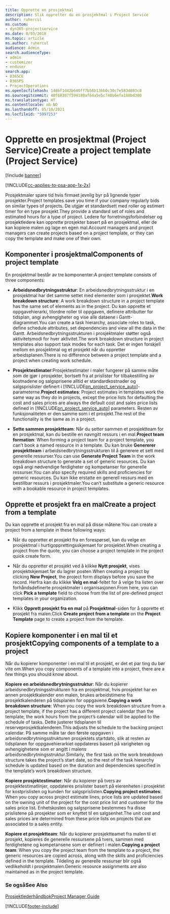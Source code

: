 ```yaml
---
title: Opprette en prosjektmal
description: Slik oppretter du en prosjektmal i Project Service
author: ruhercul
ms.custom:
- dyn365-projectservice
ms.date: 8/03/2018
ms.topic: article
ms.author: ruhercul
audience: Admin
search.audienceType:
- admin
- customizer
- enduser
search.app:
- D365CE
- D365PS
- ProjectOperations
ms.openlocfilehash: 148bf1d42b640ff7b58b13bb0c30c7e583d803c8
ms.sourcegitcommit: 40f68387f594180af64a5e5c748b6efa188bd300
ms.translationtype: HT
ms.contentlocale: nb-NO
ms.lasthandoff: 05/10/2021
ms.locfileid: "5997253"
---
```

# <a name="create-a-project-template-project-service"></a><span data-ttu-id="3f581-103">Opprette en prosjektmal (Project Service)</span><span class="sxs-lookup"><span data-stu-id="3f581-103">Create a project template (Project Service)</span></span>

[!include [banner](../includes/psa-now-project-operations.md)]

[!INCLUDE[cc-applies-to-psa-app-1x-2x](../includes/cc-applies-to-psa-app-1x-2x.md)]

<span data-ttu-id="3f581-104">Prosjektmaler spare tid hvis firmaet jevnlig byr på lignende typer prosjekter.</span><span class="sxs-lookup"><span data-stu-id="3f581-104">Project templates save you time if your company regularly bids on similar types of projects.</span></span> <span data-ttu-id="3f581-105">De utgjør et standardsett med roller og estimert timer for en type prosjekt.</span><span class="sxs-lookup"><span data-stu-id="3f581-105">They provide a standard set of roles and estimated hours for a type of project.</span></span> <span data-ttu-id="3f581-106">Ledere for forretningsforbindelser og prosjektledere kan opprette prosjekter basert på en prosjektmal, eller de kan kopiere malen og lage en egen mal.</span><span class="sxs-lookup"><span data-stu-id="3f581-106">Account managers and project managers can create projects based on a project template, or they can copy the template and make one of their own.</span></span>  
  
## <a name="components-of-project-template"></a><span data-ttu-id="3f581-107">Komponenter i prosjektmal</span><span class="sxs-lookup"><span data-stu-id="3f581-107">Components of project template</span></span>
 <span data-ttu-id="3f581-108">En prosjektmal består av tre komponenter:</span><span class="sxs-lookup"><span data-stu-id="3f581-108">A project template consists of three components:</span></span>  
  
- <span data-ttu-id="3f581-109">**Arbeidsnedbrytningsstruktur**: En arbeidsnedbrytningsstruktur i en prosjektmal har det samme settet med elementer som i prosjektet.</span><span class="sxs-lookup"><span data-stu-id="3f581-109">**Work breakdown structure**: A work breakdown structure in a project template has the same set of elements as in the project.</span></span> <span data-ttu-id="3f581-110">Du kan opprette et oppgavehierarki, tilordne roller til oppgaven, definere attributter for tidsplan, angi avhengigheter og vise alle dataene i Gantt-diagrammet.</span><span class="sxs-lookup"><span data-stu-id="3f581-110">You can create a task hierarchy, associate roles to task, define schedule attributes, set dependencies and view all the data in the Gantt.</span></span> <span data-ttu-id="3f581-111">Arbeidsnedbrytningsstrukturen i prosjektmaler støtter også aktivitetsmodi for hver aktivitet.</span><span class="sxs-lookup"><span data-stu-id="3f581-111">The work breakdown structure in project templates also support task modes for each task.</span></span> <span data-ttu-id="3f581-112">Det er ingen forskjell mellom en prosjektmal og et prosjekt når du oppretter arbeidsplanen.</span><span class="sxs-lookup"><span data-stu-id="3f581-112">There is no difference between a project template and a project when creating work schedule.</span></span>  
  
- <span data-ttu-id="3f581-113">**Prosjektestimater**:Prosjektestimater i maler fungerer på samme måte som de gjør i prosjekter, bortsett fra at prislister for tilbakestilling av kostnadene og salgsprisene alltid er standardkostnader og salgsprislister definert i [!INCLUDE[pn_project_service_auto](../includes/pn-project-service-auto.md)]-parameterne.</span><span class="sxs-lookup"><span data-stu-id="3f581-113">**Project estimates**: Project estimates in templates work the same way as they do in projects, except the price lists for defaulting the cost and sales prices are always the default cost and sales price lists defined in [!INCLUDE[pn_project_service_auto](../includes/pn-project-service-auto.md)] parameters.</span></span> <span data-ttu-id="3f581-114">Resten av funksjonaliteten er den samme som i et prosjekt.</span><span class="sxs-lookup"><span data-stu-id="3f581-114">The rest of the functionality is the same as in a project.</span></span>  
  
- <span data-ttu-id="3f581-115">**Sette sammen prosjektteam**: Når du setter sammen et prosjektteam for en prosjektmal, kan du bestille en navngitt ressurs i en mal.</span><span class="sxs-lookup"><span data-stu-id="3f581-115">**Project team formation**: When forming a project team for a project template, you can’t book a named resource in a template.</span></span> <span data-ttu-id="3f581-116">Du kan bruke **Genererer prosjektteam** i arbeidsnedbrytningsstrukturen til å generere et sett med generelle ressurser.</span><span class="sxs-lookup"><span data-stu-id="3f581-116">You can use **Generate Project Team** in the work breakdown structure to generate a set of generic resources.</span></span> <span data-ttu-id="3f581-117">Du kan også angi nødvendige ferdigheter og kompetanser for generelle ressurser.</span><span class="sxs-lookup"><span data-stu-id="3f581-117">You can also specify required skills and proficiencies for generic resources.</span></span> <span data-ttu-id="3f581-118">Du kan ikke erstatte en generell ressurs med en bestillbar ressurs i prosjektmaler.</span><span class="sxs-lookup"><span data-stu-id="3f581-118">You can’t substitute a generic resource with a bookable resource in project templates.</span></span>  
  
## <a name="create-a-project-from-a-template"></a><span data-ttu-id="3f581-119">Opprette et prosjekt fra en mal</span><span class="sxs-lookup"><span data-stu-id="3f581-119">Create a project from a template</span></span>  
 <span data-ttu-id="3f581-120">Du kan opprette et prosjekt fra en mal på disse måtene:</span><span class="sxs-lookup"><span data-stu-id="3f581-120">You can create a project from a template in these following ways:</span></span>  
  
-   <span data-ttu-id="3f581-121">Når du oppretter et prosjekt fra en forespørsel, kan du velge en prosjektmal i hurtigopprettingsskjemaet for prosjektet.</span><span class="sxs-lookup"><span data-stu-id="3f581-121">When creating a project from the quote, you can choose a project template in the project quick create form.</span></span>  
  
-   <span data-ttu-id="3f581-122">Når du oppretter et prosjekt ved å klikke **Nytt prosjekt**, vises prosjektskjemaet før du lagrer posten.</span><span class="sxs-lookup"><span data-stu-id="3f581-122">When creating a project by clicking **New Project**, the project form displays before you save the record.</span></span> <span data-ttu-id="3f581-123">Herfra kan du klikke **Velg en mal**-feltet for å velge fra listen over forhåndsdefinerte prosjektmaler i organisasjonen.</span><span class="sxs-lookup"><span data-stu-id="3f581-123">From here, you can click **Pick a template** field to choose from the list of pre-defined project templates in your organization.</span></span>  
  
-   <span data-ttu-id="3f581-124">Klikk **Opprett prosjekt fra en mal** på **Prosjektmal**-siden for å opprette et prosjekt fra malen.</span><span class="sxs-lookup"><span data-stu-id="3f581-124">Click **Create project from a template** on the **Project Template** page to create a project from the template.</span></span>  
  
## <a name="copying-components-of-a-template-to-a-project"></a><span data-ttu-id="3f581-125">Kopiere komponenter i en mal til et prosjekt</span><span class="sxs-lookup"><span data-stu-id="3f581-125">Copying components of a template to a project</span></span>  
 <span data-ttu-id="3f581-126">Når du kopierer komponenter i en mal til et prosjekt, er det et par ting du bør vite om.</span><span class="sxs-lookup"><span data-stu-id="3f581-126">When you copy components of a template into a project, there are a few things you should know about.</span></span>  
  
 <span data-ttu-id="3f581-127">**Kopiere en arbeidsnedbrytningsstruktur**: Når du kopierer arbeidsnedbrytningsstrukturen fra en prosjektmal, hvis prosjektet har en annen prosjektkalender enn malen, brukes arbeidstimene fra prosjektkalenderen på tidsplanen for oppgavene.</span><span class="sxs-lookup"><span data-stu-id="3f581-127">**Copying a work breakdown structure**: When you copy the work breakdown structure from a project template, if the project has a different project calendar than the template, the work hours from the project’s calendar will be applied to the schedule of tasks.</span></span> <span data-ttu-id="3f581-128">Dette justerer tidsplanen til reserveprosjektkalenderen.</span><span class="sxs-lookup"><span data-stu-id="3f581-128">This adjusts the schedule to the backing project calendar.</span></span> <span data-ttu-id="3f581-129">På samme måte tar den første oppgaven i arbeidsnedbrytningsstrukturen prosjektets startdato, slik at resten av tidsplanen for oppgavehierarkiet oppdateres basert på varigheten og avhengighetene som er angitt i malens arbeidsnedbrytningsstruktur.</span><span class="sxs-lookup"><span data-stu-id="3f581-129">Similarly, the first task on the work breakdown structure takes the project’s start date, so the rest of the task hierarchy schedule is updated based on the duration and dependencies specified in the template’s work breakdown structure.</span></span>  
  
 <span data-ttu-id="3f581-130">**Kopiere prosjektestimater**: Når du kopierer på tvers av prosjektestimatlinjer, oppdateres prislister basert på eierenheten i prosjektet for kostprislisten og kunden for salgsprislisten.</span><span class="sxs-lookup"><span data-stu-id="3f581-130">**Copying project estimates**: When you copy across project estimate lines, price lists are updated based on the owning unit of the project for the cost price list and customer for the sales price list.</span></span> <span data-ttu-id="3f581-131">Enhetskosten og salgsprisene bestemmes fra disse prislistene på prosjekter som er knyttet til en salgsenhet.</span><span class="sxs-lookup"><span data-stu-id="3f581-131">The unit cost and sales prices are determined from these price lists on projects that are associated to a sales entity.</span></span>  
  
 <span data-ttu-id="3f581-132">**Kopiere et prosjektteam**: Når du kopierer prosjektteamet fra malen til et prosjekt, kopieres de generelle ressursene på tvers, sammen med ferdighetene og kompetansene som er definert i malen.</span><span class="sxs-lookup"><span data-stu-id="3f581-132">**Copying a project team**: When you copy the project team from the template to a project, the generic resources are copied across, along with the skills and proficiencies defined in the template.</span></span> <span data-ttu-id="3f581-133">Tildeling av generelle ressurser blir også vedlikeholdt i prosjektmalen.</span><span class="sxs-lookup"><span data-stu-id="3f581-133">Generic resource assignments are also maintained as in the project template.</span></span>  
  
### <a name="see-also"></a><span data-ttu-id="3f581-134">Se også</span><span class="sxs-lookup"><span data-stu-id="3f581-134">See Also</span></span>  
 [<span data-ttu-id="3f581-135">Prosjektlederhåndbok</span><span class="sxs-lookup"><span data-stu-id="3f581-135">Project Manager Guide</span></span>](../psa/project-manager-guide.md)


[!INCLUDE[footer-include](../includes/footer-banner.md)]